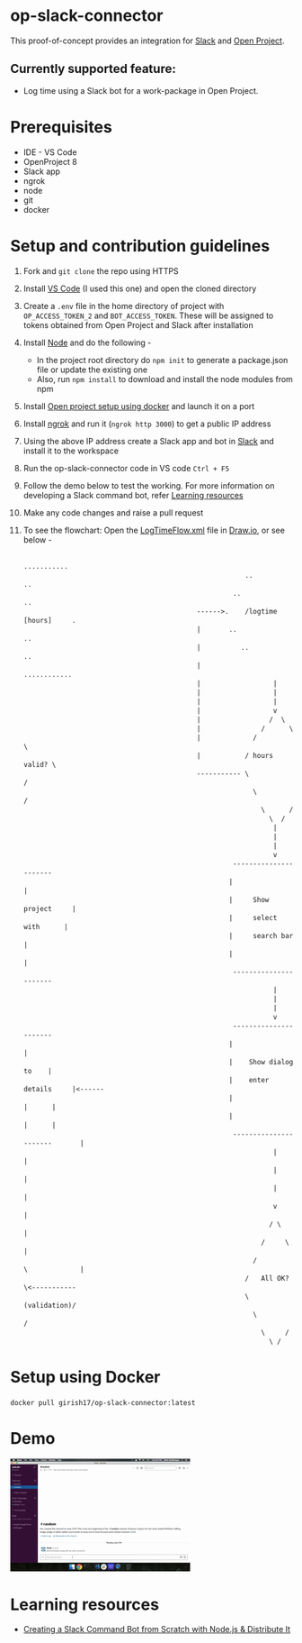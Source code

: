# op-slack-connector
This proof-of-concept provides an integration for [Slack](https://api.slack.com/) and [Open Project](https://docs.openproject.org/api/).

## Currently supported feature:
- Log time using a Slack bot for a work-package in Open Project.

# Prerequisites
- IDE - VS Code
- OpenProject 8
- Slack app
- ngrok
- node
- git
- docker

# Setup and contribution guidelines
1. Fork and `git clone` the repo using HTTPS
2. Install [VS Code](https://code.visualstudio.com/Download) (I used this one) and open the cloned directory
3. Create a `.env` file in the home directory of project with `OP_ACCESS_TOKEN_2` and `BOT_ACCESS_TOKEN`. These will be assigned to tokens obtained from Open Project and Slack after installation
4. Install [Node](https://nodejs.org/en/download/) and do the following -  
   - In the project root directory do `npm init` to generate a package.json file or update the existing one
   - Also, run `npm install` to download and install the node modules from npm 
5. Install [Open project setup using docker](https://www.openproject.org/docker/) and launch it on a port
6. Install [ngrok](https://ngrok.com/download) and run it (`ngrok http 3000`) to get a public IP address
7. Using the above IP address create a Slack app and bot in [Slack](https://api.slack.com) and install it to the workspace
8. Run the op-slack-connector code in VS code `Ctrl + F5`
9. Follow the demo below to test the working. For more information on developing a Slack command bot, refer [Learning resources](#learning-resources)
10. Make any code changes and raise a pull request
11. To see the flowchart: Open the [LogTimeFlow.xml](LogTimeFlow.xml) file in [Draw.io](http://draw.io), or see below -

                                                                  ...........
                                                               ..             ..
                                                            ..                   ..
                                                   ------>.    /logtime [hours]     .
                                                   |       ..                    ..
                                                   |          ..              ..
                                                   |             ............
                                                   |                  |
                                                   |                  |
                                                   |                  |
                                                   |                  v
                                                   |                 /  \
                                                   |               /      \
                                                   |             /          \
                                                   |           / hours valid? \
                                                   ----------- \              /
                                                                 \          /
                                                                   \      /
                                                                     \  /
                                                                      |
                                                                      |
                                                                      |
                                                                      v
                                                            ----------------------
                                                           |                      |
                                                           |     Show project     |
                                                           |     select with      |
                                                           |     search bar       |
                                                           |                      |
                                                            ----------------------
                                                                      |
                                                                      |
                                                                      |
                                                                      v
                                                            ----------------------
                                                           |                      |
                                                           |    Show dialog to    |
                                                           |    enter details     |<------
                                                           |                      |      |
                                                           |                      |      |
                                                            ----------------------       |
                                                                      |                  |
                                                                      |                  |
                                                                      |                  |
                                                                      v                  |
                                                                     / \                 |
                                                                   /     \               |
                                                                 /         \             |
                                                               /   All OK?   \<-----------
                                                               \ (validation)/
                                                                 \         /
                                                                   \     /
                                                                     \ /
                                                                      

# Setup using Docker
`docker pull girish17/op-slack-connector:latest`

# Demo
![Demo](demo_op_slack_connector.gif)

# Learning resources
- [Creating a Slack Command Bot from Scratch with Node.js & Distribute It](https://tutorials.botsfloor.com/creating-a-slack-command-bot-from-scratch-with-node-js-distribute-it-25cf81f51040)
